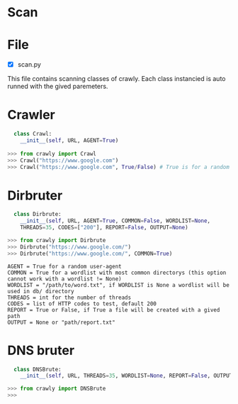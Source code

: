 # Scan

# File

- [x] scan.py

This file contains scanning classes of crawly. Each class instancied is auto runned with the gived paremeters.

# Crawler

```python
  class Crawl:
    __init__(self, URL, AGENT=True)
    
>>> from crawly import Crawl
>>> Crawl("https://www.google.com")
>>> Crawl("https://www.google.com", True/False) # True is for a random user-agent.
```

# Dirbruter
```python
  class Dirbrute:
    __init__(self, URL, AGENT=True, COMMON=False, WORDLIST=None, 
    THREADS=35, CODES=["200"], REPORT=False, OUTPUT=None)

>>> from crawly import Dirbrute
>>> Dirbrute("https://www.google.com/")
>>> Dirbrute("https://www.google.com/", COMMON=True)
```
```
AGENT = True for a random user-agent
COMMON = True for a wordlist with most common directorys (this option cannot work with a wordlist != None)
WORDLIST = "/path/to/word.txt", if WORDLIST is None a wordlist will be used in db/ directory
THREADS = int for the number of threads
CODES = list of HTTP codes to test, default 200
REPORT = True or False, if True a file will be created with a gived path
OUTPUT = None or "path/report.txt"
````

# DNS bruter

```python
  class DNSBrute:
    __init__(self, URL, THREADS=35, WORDLIST=None, REPORT=False, OUTPUT=None)

>>> from crawly import DNSBrute
>>>
```
